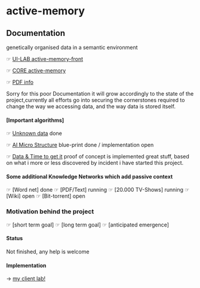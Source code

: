 
active-memory
===================

## Documentation

  genetically organised data in a semantic environment

  ☞ [UI-LAB active-memory-front](https://github.com/santex/active-memory-front)

  ☞ [CORE   active-memory      ](https://github.com/santex/active-memory)

  ☞ [PDF info](https://github.com/santex/active-memory/raw/master/start-here.pdf)

  Sorry for this poor Documentation
  it will grow accordingly to the state of the
  project,currently all efforts go into securing the cornerstones required to
  change the way we accessing data, and the way data is stored itself.

#### [Important algorithms]

  ☞ [Unknown data](https://github.com/santex/active-memory/raw/master/unknown-data.pdf)
    done

  ☞ [AI Micro Structure](https://github.com/santex/active-memory/raw/master/doc/image/artee-1.png)
    blue-print done / implementation open

  ☞ [Data & Time to get it](https://github.com/santex/active-memory/raw/master/doc/image/query-surface.jpg)
    proof of concept is implemented great stuff,
    based on what i more or less discovered by incident i have started this project.

#### Some additional Knowledge Networks which add passive context

 ☞ [Word net] done
 ☞ [PDF/Text] running
 ☞ [20.000 TV-Shows] running
 ☞ [Wiki] open
 ☞ [Bit-torrent] open

### Motivation behind the project

  ☞ [short term goal]
  ☞ [long  term goal]
  ☞ [anticipated emergence]

#### Status

Not finished, any help is welcome



#### Implementation
  → [my client lab!](http://quantup.com)


